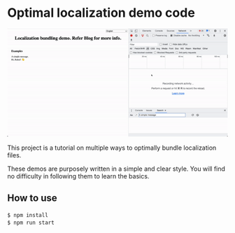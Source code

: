 # Optimal localization demo code

![demo](../images/optimizedBundling.gif)

This project is a tutorial on multiple ways to optimally bundle localization files.

These demos are purposely written in a simple and clear style. You will find no difficulty in following them to learn the basics.

## How to use

```bash
$ npm install
$ npm run start
```